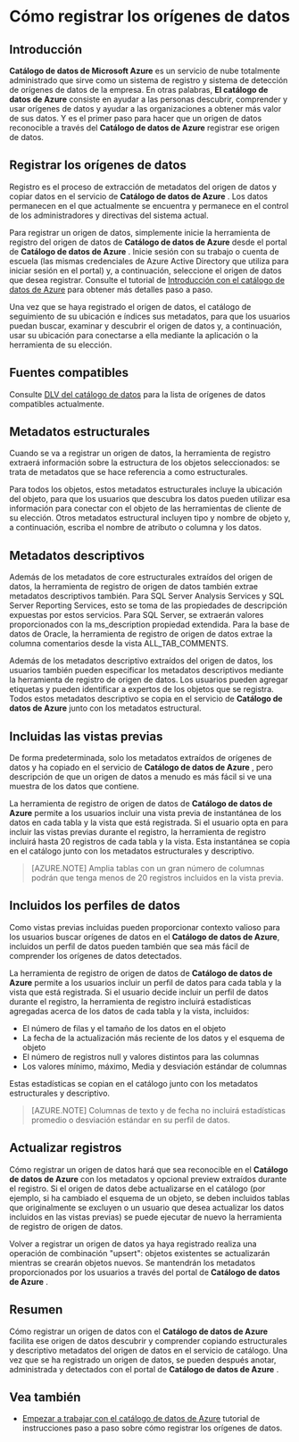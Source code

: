 <properties
   pageTitle="Cómo registrar los orígenes de datos | Microsoft Azure"
   description="Artículo de procedimiento para resaltar cómo registrar los orígenes de datos con el catálogo de datos de Azure, incluidos los campos de metadatos que se extraen durante el registro."
   services="data-catalog"
   documentationCenter=""
   authors="steelanddata"
   manager="NA"
   editor=""
   tags=""/>
<tags
   ms.service="data-catalog"
   ms.devlang="NA"
   ms.topic="article"
   ms.tgt_pltfrm="NA"
   ms.workload="data-catalog"
   ms.date="10/04/2016"
   ms.author="maroche"/>


# <a name="how-to-register-data-sources"></a>Cómo registrar los orígenes de datos

## <a name="introduction"></a>Introducción
**Catálogo de datos de Microsoft Azure** es un servicio de nube totalmente administrado que sirve como un sistema de registro y sistema de detección de orígenes de datos de la empresa. En otras palabras, **El catálogo de datos de Azure** consiste en ayudar a las personas descubrir, comprender y usar orígenes de datos y ayudar a las organizaciones a obtener más valor de sus datos. Y es el primer paso para hacer que un origen de datos reconocible a través del **Catálogo de datos de Azure** registrar ese origen de datos.
## <a name="registering-data-sources"></a>Registrar los orígenes de datos
Registro es el proceso de extracción de metadatos del origen de datos y copiar datos en el servicio de **Catálogo de datos de Azure** . Los datos permanecen en el que actualmente se encuentra y permanece en el control de los administradores y directivas del sistema actual.

Para registrar un origen de datos, simplemente inicie la herramienta de registro del origen de datos de **Catálogo de datos de Azure** desde el portal de **Catálogo de datos de Azure** . Inicie sesión con su trabajo o cuenta de escuela (las mismas credenciales de Azure Active Directory que utiliza para iniciar sesión en el portal) y, a continuación, seleccione el origen de datos que desea registrar.
Consulte el tutorial de [Introducción con el catálogo de datos de Azure](data-catalog-get-started.md) para obtener más detalles paso a paso.

Una vez que se haya registrado el origen de datos, el catálogo de seguimiento de su ubicación e índices sus metadatos, para que los usuarios puedan buscar, examinar y descubrir el origen de datos y, a continuación, usar su ubicación para conectarse a ella mediante la aplicación o la herramienta de su elección.

## <a name="sources-supported"></a>Fuentes compatibles
Consulte [DLV del catálogo de datos](data-catalog-dsr.md) para la lista de orígenes de datos compatibles actualmente.
<br/>


## <a name="structural-metadata"></a>Metadatos estructurales
Cuando se va a registrar un origen de datos, la herramienta de registro extraerá información sobre la estructura de los objetos seleccionados: se trata de metadatos que se hace referencia a como estructurales.

Para todos los objetos, estos metadatos estructurales incluye la ubicación del objeto, para que los usuarios que descubra los datos pueden utilizar esa información para conectar con el objeto de las herramientas de cliente de su elección. Otros metadatos estructural incluyen tipo y nombre de objeto y, a continuación, escriba el nombre de atributo o columna y los datos.

## <a name="descriptive-metadata"></a>Metadatos descriptivos
Además de los metadatos de core estructurales extraídos del origen de datos, la herramienta de registro de origen de datos también extrae metadatos descriptivos también. Para SQL Server Analysis Services y SQL Server Reporting Services, esto se toma de las propiedades de descripción expuestas por estos servicios. Para SQL Server, se extraerán valores proporcionados con la ms_description propiedad extendida. Para la base de datos de Oracle, la herramienta de registro de origen de datos extrae la columna comentarios desde la vista ALL_TAB_COMMENTS.

Además de los metadatos descriptivo extraídos del origen de datos, los usuarios también pueden especificar los metadatos descriptivos mediante la herramienta de registro de origen de datos. Los usuarios pueden agregar etiquetas y pueden identificar a expertos de los objetos que se registra. Todos estos metadatos descriptivo se copia en el servicio de **Catálogo de datos de Azure** junto con los metadatos estructural.

## <a name="including-previews"></a>Incluidas las vistas previas

De forma predeterminada, solo los metadatos extraídos de orígenes de datos y ha copiado en el servicio de **Catálogo de datos de Azure** , pero descripción de que un origen de datos a menudo es más fácil si ve una muestra de los datos que contiene.

La herramienta de registro de origen de datos de **Catálogo de datos de Azure** permite a los usuarios incluir una vista previa de instantánea de los datos en cada tabla y la vista que está registrada. Si el usuario opta en para incluir las vistas previas durante el registro, la herramienta de registro incluirá hasta 20 registros de cada tabla y la vista. Esta instantánea se copia en el catálogo junto con los metadatos estructurales y descriptivo.


> [AZURE.NOTE]  Amplia tablas con un gran número de columnas podrán que tenga menos de 20 registros incluidos en la vista previa.


## <a name="including-data-profiles"></a>Incluidos los perfiles de datos

Como vistas previas incluidas pueden proporcionar contexto valioso para los usuarios buscar orígenes de datos en el **Catálogo de datos de Azure**, incluidos un perfil de datos pueden también que sea más fácil de comprender los orígenes de datos detectados.

La herramienta de registro de origen de datos de **Catálogo de datos de Azure** permite a los usuarios incluir un perfil de datos para cada tabla y la vista que está registrada. Si el usuario decide incluir un perfil de datos durante el registro, la herramienta de registro incluirá estadísticas agregadas acerca de los datos de cada tabla y la vista, incluidos:

* El número de filas y el tamaño de los datos en el objeto
* La fecha de la actualización más reciente de los datos y el esquema de objeto
* El número de registros null y valores distintos para las columnas
* Los valores mínimo, máximo, Media y desviación estándar de columnas

Estas estadísticas se copian en el catálogo junto con los metadatos estructurales y descriptivo.

> [AZURE.NOTE]  Columnas de texto y de fecha no incluirá estadísticas promedio o desviación estándar en su perfil de datos.

## <a name="updating-registrations"></a>Actualizar registros

Cómo registrar un origen de datos hará que sea reconocible en el **Catálogo de datos de Azure** con los metadatos y opcional preview extraídos durante el registro. Si el origen de datos debe actualizarse en el catálogo (por ejemplo, si ha cambiado el esquema de un objeto, se deben incluidos tablas que originalmente se excluyen o un usuario que desea actualizar los datos incluidos en las vistas previas) se puede ejecutar de nuevo la herramienta de registro de origen de datos.

Volver a registrar un origen de datos ya haya registrado realiza una operación de combinación "upsert": objetos existentes se actualizarán mientras se crearán objetos nuevos. Se mantendrán los metadatos proporcionados por los usuarios a través del portal de **Catálogo de datos de Azure** .

## <a name="summary"></a>Resumen
Cómo registrar un origen de datos con el **Catálogo de datos de Azure** facilita ese origen de datos descubrir y comprender copiando estructurales y descriptivo metadatos del origen de datos en el servicio de catálogo. Una vez que se ha registrado un origen de datos, se pueden después anotar, administrada y detectados con el portal de **Catálogo de datos de Azure** .

## <a name="see-also"></a>Vea también
- [Empezar a trabajar con el catálogo de datos de Azure](data-catalog-get-started.md) tutorial de instrucciones paso a paso sobre cómo registrar los orígenes de datos.

